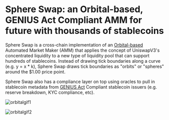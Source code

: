 # Sphere Swap: an Orbital-based, GENIUS Act Compliant AMM for future with thousands of stablecoins 

Sphere Swap is a cross-chain implementation of an [Orbital-based](https://www.paradigm.xyz/2025/06/orbital) Automated Market Maker (AMM) that applies the concept of UniswapV3's concentrated liquidity to a new type of liquidity pool that can support hundreds of stablecoins. Instead of drawing tick boundaries along a curve (e.g. y = x * k), Sphere Swap draws tick boundaries as "orbits" or "spheres" around the $1.00 price point. 

Sphere Swap also has a compliance layer on top using oracles to pull in stablecoin metadata from [GENIUS Act](https://en.wikipedia.org/wiki/GENIUS_Act) Compliant stablecoin issuers (e.g. reserve breakdown, KYC compliance, etc). 

![orbitalgif1](https://raw.githubusercontent.com/leeederek/sphere-swap/main/media/orbital-gif-1.gif) 

![orbitalgif2](https://raw.githubusercontent.com/leeederek/sphere-swap/main/media/orbital-gif-2.gif)
